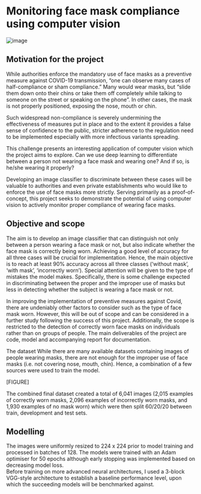 # Monitoring face mask compliance using computer vision

![image](https://user-images.githubusercontent.com/70846659/134134624-b94951d4-39e4-4895-808b-62725e486e9a.png)

## Motivation for the project 
While authorities enforce the mandatory use of face masks as a preventive measure against COVID-19 transmission,  “one can observe many cases of half-compliance or sham compliance.” Many would wear masks, but “slide them down onto their chins or take them off completely while talking to someone on the street or speaking on the phone”. In other cases, the mask is not properly positioned, exposing the nose, mouth or chin. 

Such widespread non-compliance is severely undermining the effectiveness of measures put in place and to the extent it provides a false sense of confidence to the public, stricter adherence to the regulation need to be implemented especially with more infectious variants spreading.

This challenge presents an interesting application of computer vision which the project aims to explore. Can we use deep learning to differentiate between a person not wearing a face mask and wearing one? And if so, is he/she wearing it properly? 

Developing an image classifier to discriminate between these cases will be valuable to authorities and even private establishments who would like to enforce the use of face masks more strictly. Serving primarily as a proof-of-concept, this project seeks to demonstrate the potential of using computer vision to actively monitor proper compliance of wearing face masks.

## Objective and scope 
The aim is to develop an image classifier that can distinguish not only between a person wearing a face mask or not, but also indicate whether the face mask is correctly being worn. Achieving a good level of accuracy for all three cases will be crucial for implementation. Hence, the main objective is to reach at least 90% accuracy across all three classes (‘without mask’, ‘with mask’, ‘incorrectly worn’). Special attention will be given to the type of mistakes the model makes. Specifically, there is some challenge expected in discriminating between the proper and the improper use of masks but less in detecting whether the subject is wearing a face mask or not.  

In improving the implementation of preventive measures against Covid, there are undeniably other factors to consider such as the type of face mask worn. However, this will be out of scope and can be considered in a further study following the success of this project. Additionally, the scope is restricted to the detection of correctly worn face masks on individuals rather than on groups of people. The main deliverables of the project are code, model and accompanying report for documentation.

The dataset
While there are many available datasets containing images of people wearing masks, there are not enough for the improper use of face masks (i.e. not covering nose, mouth, chin). Hence, a combination of a few sources were used to train the model. 

[FIGURE]

The combined final dataset created a total of 6,041 images (2,015 examples of correctly worn masks, 2,096 examples of incorrectly worn masks, and 1,930 examples of no mask worn) which were then split 60/20/20 between train, development and test sets. 


## Modelling
The images were uniformly resized to 224 x 224 prior to model training and processed in batches of 128. The models were trained with an Adam optimiser for 50 epochs although early stopping was implemented based on decreasing model loss.  
Before training on more advanced neural architectures, I used a 3-block VGG-style architecture to establish a baseline performance level, upon which the succeeding models will be benchmarked against. 



